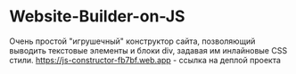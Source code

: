 # Website-Builder-on-JS
Очень простой "игрушечный" конструктор сайта, позволяющий выводить текстовые элементы и блоки div, задавая им инлайновые CSS стили.
https://js-constructor-fb7bf.web.app - ссылка на деплой проекта
